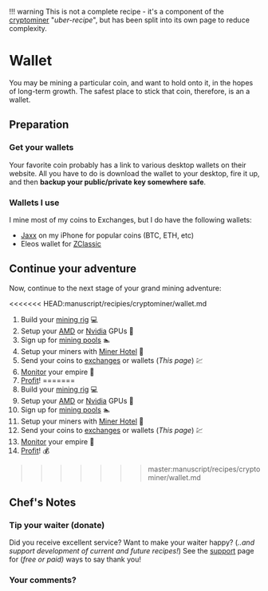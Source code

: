 !!! warning
    This is not a complete recipe - it's a component of the [cryptominer](/recipes/cryptominer/) "_uber-recipe_", but has been split into its own page to reduce complexity.

# Wallet

You may be mining a particular coin, and want to hold onto it, in the hopes of long-term growth. The safest place to stick that coin, therefore, is an a wallet.

## Preparation

### Get your wallets

Your favorite coin probably has a link to various desktop wallets on their website. All you have to do is download the wallet to your desktop, fire it up, and then **backup your public/private key somewhere safe**.

### Wallets I use

I mine most of my coins to Exchanges, but I do have the following wallets:

* [Jaxx](https://itunes.apple.com/nz/app/jaxx-blockchain-wallet/id1084514516?mt=8) on my iPhone for popular coins (BTC, ETH, etc)
* Eleos wallet for [ZClassic](https://zclassic.org/)


## Continue your adventure

Now, continue to the next stage of your grand mining adventure:

<<<<<<< HEAD:manuscript/recipies/cryptominer/wallet.md
1. Build your [mining rig](/recipies/cryptominer/mining-rig/) 💻
2. Setup your [AMD](/recipies/cryptominer/amd-gpu/) or [Nvidia](/recipies/cryptominer/nvidia-gpu/) GPUs 🎨
3. Sign up for [mining pools](/recipies/cryptominer/mining-pool/) :swimmer:
4. Setup your miners with [Miner Hotel](/recipies/cryptominer/minerhotel/) 🏨
5. Send your coins to [exchanges](/recipies/cryptominer/exchange/)  or wallets (_This page_) 💹
6. [Monitor](/recipies/cryptominer/monitor/) your empire :heartbeat:
7. [Profit](/recipies/cryptominer/profit/)! 
=======
1. Build your [mining rig](/recipes/cryptominer/mining-rig/) 💻
2. Setup your [AMD](/recipes/cryptominer/amd-gpu/) or [Nvidia](/recipes/cryptominer/nvidia-gpu/) GPUs 🎨
3. Sign up for [mining pools](/recipes/cryptominer/mining-pool/) :swimmer:
4. Setup your miners with [Miner Hotel](/recipes/cryptominer/minerhotel/) 🏨
5. Send your coins to [exchanges](/recipes/cryptominer/exchange/)  or wallets (_This page_) 💹
6. [Monitor](/recipes/cryptominer/monitor/) your empire :heartbeat:
7. [Profit](/recipes/cryptominer/profit/)! 💰
>>>>>>> master:manuscript/recipes/cryptominer/wallet.md


## Chef's Notes

### Tip your waiter (donate) 

Did you receive excellent service? Want to make your waiter happy? (_..and support development of current and future recipes!_) See the [support](/support/) page for (_free or paid)_ ways to say thank you! 

### Your comments? 
